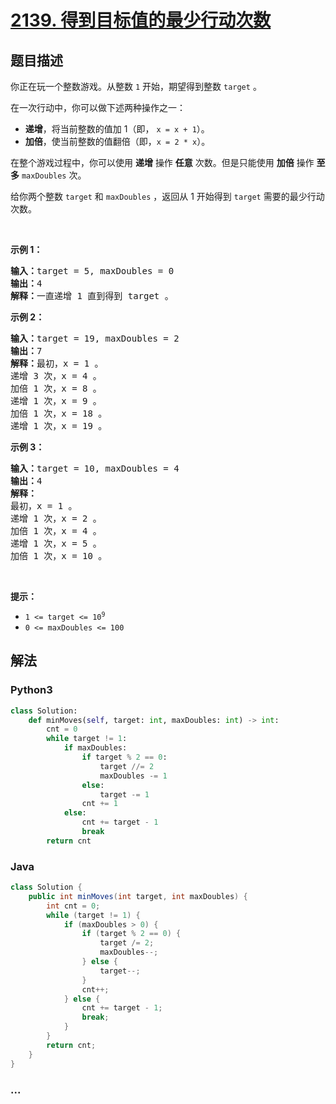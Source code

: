 # [2139. 得到目标值的最少行动次数](https://leetcode-cn.com/problems/minimum-moves-to-reach-target-score)

## 题目描述

<!-- 这里写题目描述 -->

<p>你正在玩一个整数游戏。从整数 <code>1</code> 开始，期望得到整数 <code>target</code> 。</p>

<p>在一次行动中，你可以做下述两种操作之一：</p>

<ul>
	<li><strong>递增</strong>，将当前整数的值加 1（即， <code>x = x + 1</code>）。</li>
	<li><strong>加倍</strong>，使当前整数的值翻倍（即，<code>x = 2 * x</code>）。</li>
</ul>

<p>在整个游戏过程中，你可以使用 <strong>递增</strong> 操作 <strong>任意</strong> 次数。但是只能使用 <strong>加倍</strong> 操作 <strong>至多</strong> <code>maxDoubles</code> 次。</p>

<p>给你两个整数 <code>target</code> 和 <code>maxDoubles</code> ，返回从 1 开始得到<em> </em><code>target</code><em> </em>需要的最少行动次数。</p>

<p>&nbsp;</p>

<p><strong>示例 1：</strong></p>

<pre><strong>输入：</strong>target = 5, maxDoubles = 0
<strong>输出：</strong>4
<strong>解释：</strong>一直递增 1 直到得到 target 。
</pre>

<p><strong>示例 2：</strong></p>

<pre><strong>输入：</strong>target = 19, maxDoubles = 2
<strong>输出：</strong>7
<strong>解释：</strong>最初，x = 1 。
递增 3 次，x = 4 。
加倍 1 次，x = 8 。
递增 1 次，x = 9 。
加倍 1 次，x = 18 。
递增 1 次，x = 19 。
</pre>

<p><strong>示例 3：</strong></p>

<pre><strong>输入：</strong>target = 10, maxDoubles = 4
<strong>输出：</strong>4
<strong>解释：</strong>
最初，x = 1 。 
递增 1 次，x = 2 。 
加倍 1 次，x = 4 。 
递增 1 次，x = 5 。 
加倍 1 次，x = 10 。 
</pre>

<p>&nbsp;</p>

<p><strong>提示：</strong></p>

<ul>
	<li><code>1 &lt;= target &lt;= 10<sup>9</sup></code></li>
	<li><code>0 &lt;= maxDoubles &lt;= 100</code></li>
</ul>


## 解法

<!-- 这里可写通用的实现逻辑 -->

<!-- tabs:start -->

### **Python3**

<!-- 这里可写当前语言的特殊实现逻辑 -->

```python
class Solution:
    def minMoves(self, target: int, maxDoubles: int) -> int:
        cnt = 0
        while target != 1:
            if maxDoubles:
                if target % 2 == 0:
                    target //= 2
                    maxDoubles -= 1
                else:
                    target -= 1
                cnt += 1
            else:
                cnt += target - 1
                break
        return cnt
```

### **Java**

<!-- 这里可写当前语言的特殊实现逻辑 -->

```java
class Solution {
    public int minMoves(int target, int maxDoubles) {
        int cnt = 0;
        while (target != 1) {
            if (maxDoubles > 0) {
                if (target % 2 == 0) {
                    target /= 2;
                    maxDoubles--;
                } else {
                    target--;
                }
                cnt++;
            } else {
                cnt += target - 1;
                break;
            }
        }
        return cnt;
    }
}
```

### **...**

```

```

<!-- tabs:end -->
